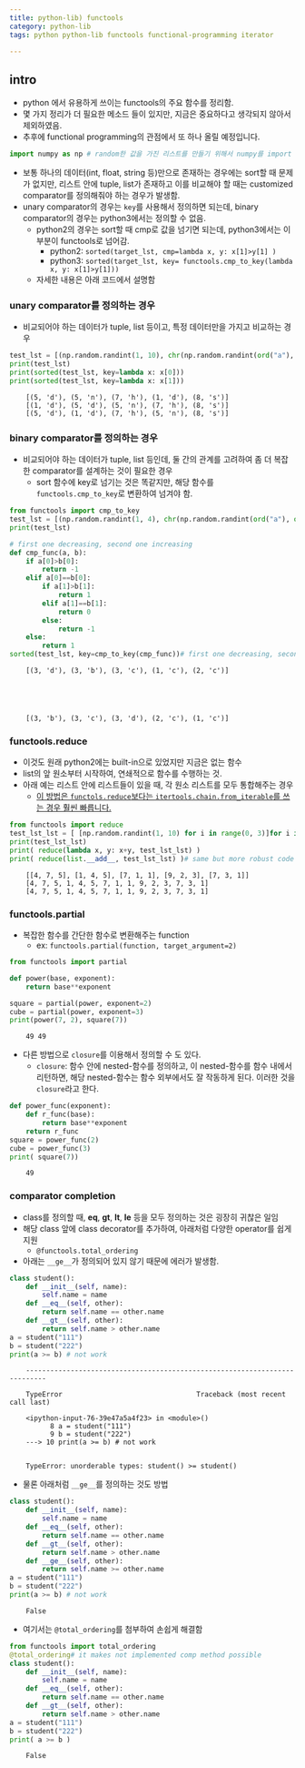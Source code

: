 ```yaml
---
title: python-lib) functools
category: python-lib
tags: python python-lib functools functional-programming iterator

---
```


## intro 

- python 에서 유용하게 쓰이는 functools의 주요 함수를 정리함. 
- 몇 가지 정리가 더 필요한 메소드 들이 있지만, 지금은 중요하다고 생각되지 않아서 제외하였음. 
- 추후에 functional programming의 관점에서 또 하나 올릴 예정입니다. 


```python
import numpy as np # random한 값을 가진 리스트를 만들기 위해서 numpy를 import 
```

- 보통 하나의 데이터(int, float, string 등)만으로 존재하는 경우에는 sort할 때 문제가 없지만, 리스트 안에 tuple, list가 존재하고 이를 비교해야 할 때는 customized comparator를 정의해줘야 하는 경우가 발생함. 
- unary comparator의 경우는 `key`를 사용해서 정의하면 되는데, binary comparator의 경우는 python3에서는 정의할 수 없음. 
    - python2의 경우는 sort할 때 cmp로 값을 넘기면 되는데, python3에서는 이 부분이 functools로 넘어감. 
        - python2: `sorted(target_lst, cmp=lambda x, y: x[1]>y[1] )`
        - python3: `sorted(target_lst, key= functools.cmp_to_key(lambda x, y: x[1]>y[1]))`
    - 자세한 내용은 아래 코드에서 설명함

### unary comparator를 정의하는 경우 

- 비교되어야 하는 데이터가 tuple, list 등이고, 특정 데이터만을 가지고 비교하는 경우

```python
test_lst = [(np.random.randint(1, 10), chr(np.random.randint(ord("a"), ord("z")))) for i in range(0, 5)]
print(test_lst)
print(sorted(test_lst, key=lambda x: x[0]))
print(sorted(test_lst, key=lambda x: x[1]))
```

```
    [(5, 'd'), (5, 'n'), (7, 'h'), (1, 'd'), (8, 's')]
    [(1, 'd'), (5, 'd'), (5, 'n'), (7, 'h'), (8, 's')]
    [(5, 'd'), (1, 'd'), (7, 'h'), (5, 'n'), (8, 's')]
```

### binary comparator를 정의하는 경우 

- 비교되어야 하는 데이터가 tuple, list 등인데, 둘 간의 관계를 고려하여 좀 더 복잡한 comparator를 설계하는 것이 필요한 경우
    - sort 함수에 key로 넘기는 것은 똑같지만, 해당 함수를 `functools.cmp_to_key`로 변환하여 넘겨야 함. 


```python
from functools import cmp_to_key
test_lst = [(np.random.randint(1, 4), chr(np.random.randint(ord("a"), ord("f")))) for i in range(0, 5)]
print(test_lst)

# first one decreasing, second one increasing
def cmp_func(a, b):
    if a[0]>b[0]:
        return -1
    elif a[0]==b[0]:
        if a[1]>b[1]:
            return 1
        elif a[1]==b[1]:
            return 0
        else:
            return -1
    else:
        return 1
sorted(test_lst, key=cmp_to_key(cmp_func))# first one decreasing, second one increasing
```

```
    [(3, 'd'), (3, 'b'), (3, 'c'), (1, 'c'), (2, 'c')]





    [(3, 'b'), (3, 'c'), (3, 'd'), (2, 'c'), (1, 'c')]
```


### functools.reduce

- 이것도 원래 python2에는 built-in으로 있었지만 지금은 없는 함수 
- list의 앞 원소부터 시작하여, 연쇄적으로 함수를 수행하는 것.
- 아래 예는 리스트 안에 리스트들이 있을 때, 각 원소 리스트를 모두 통합해주는 경우
  - [이 방법은 `functols.reduce`보다는 `itertools.chain.from_iterable`를 쓰는 경우 훨씬 빠릅니다.](https://stackoverflow.com/questions/49148342/why-functools-reduce-and-itertools-chain-from-itertools-had-different-comput)

```python
from functools import reduce
test_lst_lst = [ [np.random.randint(1, 10) for i in range(0, 3)]for i in range(0, 5)]
print(test_lst_lst)
print( reduce(lambda x, y: x+y, test_lst_lst) ) 
print( reduce(list.__add__, test_lst_lst) )# same but more robust code
```

```
    [[4, 7, 5], [1, 4, 5], [7, 1, 1], [9, 2, 3], [7, 3, 1]]
    [4, 7, 5, 1, 4, 5, 7, 1, 1, 9, 2, 3, 7, 3, 1]
    [4, 7, 5, 1, 4, 5, 7, 1, 1, 9, 2, 3, 7, 3, 1]
```

### functools.partial

- 복잡한 함수를 간단한 함수로 변환해주는 function
    - ex: `functools.partial(function, target_argument=2)`

```python
from functools import partial

def power(base, exponent):
    return base**exponent

square = partial(power, exponent=2)
cube = partial(power, exponent=3)
print(power(7, 2), square(7))
```

```
    49 49
```

- 다른 방법으로 `closure`를 이용해서 정의할 수 도 있다. 
    - `closure`: 함수 안에 nested-함수를 정의하고, 이 nested-함수를 함수 내에서 리턴하면, 해당 nested-함수는 함수 외부에서도 잘 작동하게 된다. 이러한 것을 `closure`라고 한다. 


```python
def power_func(exponent):
    def r_func(base):
        return base**exponent
    return r_func
square = power_func(2)
cube = power_func(3)
print( square(7))
```

```
    49
```

### comparator completion 

- class를 정의할 때, __eq__, __gt__, __lt__, __le__ 등을 모두 정의하는 것은 굉장히 귀찮은 일임
- 해당 class 앞에 class decorator를 추가하여, 아래처럼 다양한 operator를 쉽게 지원
    - `@functools.total_ordering`
- 아래는 `__ge__`가 정의되어 있지 않기 때문에 에러가 발생함. 


```python
class student():
    def __init__(self, name):
        self.name = name
    def __eq__(self, other):
        return self.name == other.name
    def __gt__(self, other):
        return self.name > other.name
a = student("111")
b = student("222")
print(a >= b) # not work 
```

```
    ---------------------------------------------------------------------------

    TypeError                                 Traceback (most recent call last)

    <ipython-input-76-39e47a5a4f23> in <module>()
          8 a = student("111")
          9 b = student("222")
    ---> 10 print(a >= b) # not work
    

    TypeError: unorderable types: student() >= student()
```

- 물론 아래처럼 `__ge__`를 정의하는 것도 방법


```python
class student():
    def __init__(self, name):
        self.name = name
    def __eq__(self, other):
        return self.name == other.name
    def __gt__(self, other):
        return self.name > other.name
    def __ge__(self, other):
        return self.name >= other.name
a = student("111")
b = student("222")
print(a >= b) # not work 
```

```
    False
```

- 여기서는 `@total_ordering`를 첨부하여 손쉽게 해결함


```python
from functools import total_ordering
@total_ordering# it makes not implemented comp method possible
class student():
    def __init__(self, name):
        self.name = name
    def __eq__(self, other):
        return self.name == other.name
    def __gt__(self, other):
        return self.name > other.name
a = student("111")
b = student("222")
print( a >= b )
```

```
    False
```
